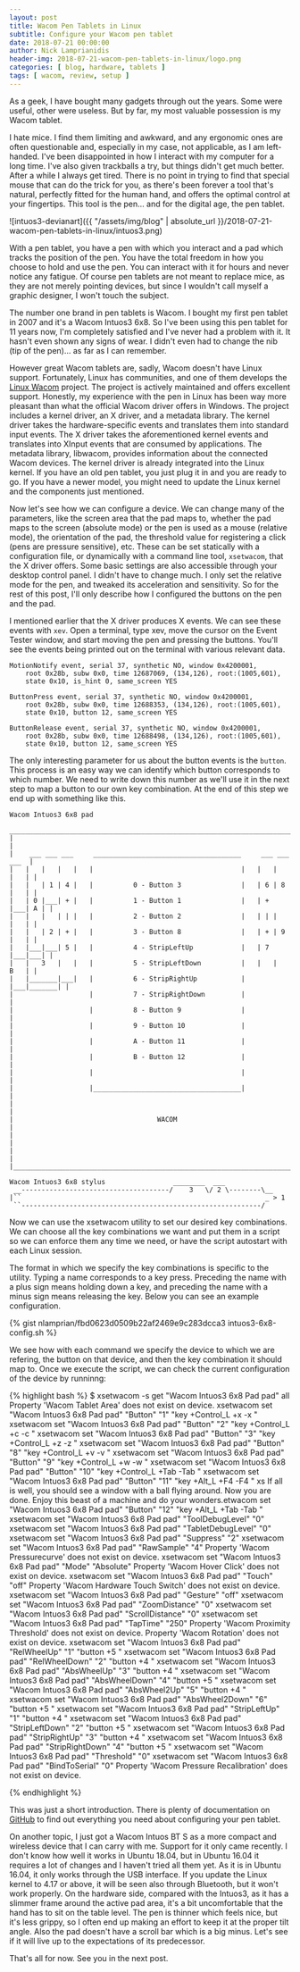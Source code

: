```yaml
---
layout: post
title: Wacom Pen Tablets in Linux
subtitle: Configure your Wacom pen tablet
date: 2018-07-21 00:00:00
author: Nick Lamprianidis
header-img: 2018-07-21-wacom-pen-tablets-in-linux/logo.png
categories: [ blog, hardware, tablets ]
tags: [ wacom, review, setup ]
---
```


As a geek, I have bought many gadgets through out the years. Some were useful, other were useless. But by far, my most valuable possession is my Wacom tablet.

I hate mice. I find them limiting and awkward, and any ergonomic ones are often questionable and, especially in my case, not applicable, as I am left-handed. I've been disappointed in how I interact with my computer for a long time. I've also given trackballs a try, but things didn't get much better. After a while I always get tired. There is no point in trying to find that special mouse that can do the trick for you, as there's been forever a tool that's natural, perfectly fitted for the human hand, and offers the optimal control at your fingertips. This tool is the pen... and for the digital age, the pen tablet.

![intuos3-devianart]({{ "/assets/img/blog" | absolute_url }}/2018-07-21-wacom-pen-tablets-in-linux/intuos3.png)

With a pen tablet, you have a pen with which you interact and a pad which tracks the position of the pen. You have the total freedom in how you choose to hold and use the pen. You can interact with it for hours and never notice any fatigue. Of course pen tablets are not meant to replace mice, as they are not merely pointing devices, but since I wouldn't call myself a graphic designer, I won't touch the subject.

The number one brand in pen tablets is Wacom. I bought my first pen tablet in 2007 and it's a Wacom Intuos3 6x8. So I've been using this pen tablet for 11 years now, I'm completely satisfied and I've never had a problem with it. It hasn't even shown any signs of wear. I didn't even had to change the nib (tip of the pen)... as far as I can remember.

However great Wacom tablets are, sadly, Wacom doesn't have Linux support. Fortunately, Linux has communities, and one of them develops the [Linux Wacom](https://linuxwacom.github.io/) project. The project is actively maintained and offers excellent support. Honestly, my experience with the pen in Linux has been way more pleasant than what the official Wacom driver offers in Windows. The project includes a kernel driver, an X driver, and a metadata library. The kernel driver takes the hardware-specific events and translates them into standard input events. The X driver takes the aforementioned kernel events and translates into XInput events that are consumed by applications. The metadata library, libwacom, provides information about the connected Wacom devices. The kernel driver is already integrated into the Linux kernel. If you have an old pen tablet, you just plug it in and you are ready to go. If you have a newer model, you might need to update the Linux kernel and the components just mentioned.

Now let's see how we can configure a device. We can change many of the parameters, like the screen area that the pad maps to, whether the pad maps to the screen (absolute mode) or the pen is used as a mouse (relative mode), the orientation of the pad, the threshold value for registering a click (pens are pressure sensitive), etc. These can be set statically with a configuration file, or dynamically with a command line tool, `xsetwacom`, that the X driver offers. Some basic settings are also accessible through your desktop control panel. I didn't have to change much. I only set the relative mode for the pen, and tweaked its acceleration and sensitivity. So for the rest of this post, I'll only describe how I configured the buttons on the pen and the pad.

I mentioned earlier that the X driver produces X events. We can see these events with `xev`. Open a terminal, type xev, move the cursor on the Event Tester window, and start moving the pen and pressing the buttons. You'll see the events being printed out on the terminal with various relevant data.

```
MotionNotify event, serial 37, synthetic NO, window 0x4200001,
    root 0x28b, subw 0x0, time 12687069, (134,126), root:(1005,601),
    state 0x10, is_hint 0, same_screen YES

ButtonPress event, serial 37, synthetic NO, window 0x4200001,
    root 0x28b, subw 0x0, time 12688353, (134,126), root:(1005,601),
    state 0x10, button 12, same_screen YES

ButtonRelease event, serial 37, synthetic NO, window 0x4200001,
    root 0x28b, subw 0x0, time 12688498, (134,126), root:(1005,601),
    state 0x10, button 12, same_screen YES
```

The only interesting parameter for us about the button events is the `button`. This process is an easy way we can identify which button corresponds to which number. We need to write down this number as we'll use it in the next step to map a button to our own key combination. At the end of this step we end up with something like this.

```
Wacom Intuos3 6x8 pad
 ___________________________________________________________________________
|                                                                           |
|    ___ ___ ___     _____________________________________     ___ ___ ___  |
|   |   |   |   |   |                                     |   |   |   |   | |
|   |   | 1 | 4 |   |          0 - Button 3               |   | 6 | 8 |   | |
|   | 0 |___| + |   |          1 - Button 1               |   | + |___| A | |
|   |   |   | | |   |          2 - Button 2               |   | | |   |   | |
|   |   | 2 | + |   |          3 - Button 8               |   | + | 9 |   | |
|   |___|___| 5 |   |          4 - StripLeftUp            |   | 7 |___|___| |
|   |   3   |   |   |          5 - StripLeftDown          |   |   |   B   | |
|   |_______|___|   |          6 - StripRightUp           |   |___|_______| |
|                   |          7 - StripRightDown         |                 |
|                   |          8 - Button 9               |                 |
|                   |          9 - Button 10              |                 |
|                   |          A - Button 11              |                 |
|                   |          B - Button 12              |                 |
|                   |                                     |                 |
|                   |_____________________________________|                 |
|                                                                           |
|                                    WACOM                                  |
|                                                                           |
|                                                                           |
|___________________________________________________________________________|

Wacom Intuos3 6x8 stylus                 ________  ___
 __-------------------------------------/    3   \/ 2 \--------\__
|``                                                             _ > 1
 ``------------------------------------------------------------/
```

Now we can use the xsetwacom utility to set our desired key combinations. We can choose all the key combinations we want and put them in a script so we can enforce them any time we need, or have the script autostart with each Linux session.

The format in which we specify the key combinations is specific to the utility. Typing a name corresponds to a key press. Preceding the name with a plus sign means holding down a key, and preceding the name with a minus sign means releasing the key. Below you can see an example configuration.

<div  class="tex2jax_ignore">
{% gist nlamprian/fbd0623d0509b22af2469e9c283dcca3 intuos3-6x8-config.sh %}
</div>

We see how with each command we specify the device to which we are refering, the button on that device, and then the key combination it should map to. Once we execute the script, we can check the current configuration of the device by runninng:

{% highlight bash %}
$ xsetwacom -s get "Wacom Intuos3 6x8 Pad pad" all
Property 'Wacom Tablet Area' does not exist on device.
xsetwacom set "Wacom Intuos3 6x8 Pad pad" "Button" "1" "key +Control_L +x -x "
xsetwacom set "Wacom Intuos3 6x8 Pad pad" "Button" "2" "key +Control_L +c -c "
xsetwacom set "Wacom Intuos3 6x8 Pad pad" "Button" "3" "key +Control_L +z -z "
xsetwacom set "Wacom Intuos3 6x8 Pad pad" "Button" "8" "key +Control_L +v -v "
xsetwacom set "Wacom Intuos3 6x8 Pad pad" "Button" "9" "key +Control_L +w -w "
xsetwacom set "Wacom Intuos3 6x8 Pad pad" "Button" "10" "key +Control_L +Tab -Tab "
xsetwacom set "Wacom Intuos3 6x8 Pad pad" "Button" "11" "key +Alt_L +F4 -F4 "
xs
If all is well, you should see a window with a ball flying around. Now you are done. Enjoy this beast of a machine and do your wonders.etwacom set "Wacom Intuos3 6x8 Pad pad" "Button" "12" "key +Alt_L +Tab -Tab "
xsetwacom set "Wacom Intuos3 6x8 Pad pad" "ToolDebugLevel" "0"
xsetwacom set "Wacom Intuos3 6x8 Pad pad" "TabletDebugLevel" "0"
xsetwacom set "Wacom Intuos3 6x8 Pad pad" "Suppress" "2"
xsetwacom set "Wacom Intuos3 6x8 Pad pad" "RawSample" "4"
Property 'Wacom Pressurecurve' does not exist on device.
xsetwacom set "Wacom Intuos3 6x8 Pad pad" "Mode" "Absolute"
Property 'Wacom Hover Click' does not exist on device.
xsetwacom set "Wacom Intuos3 6x8 Pad pad" "Touch" "off"
Property 'Wacom Hardware Touch Switch' does not exist on device.
xsetwacom set "Wacom Intuos3 6x8 Pad pad" "Gesture" "off"
xsetwacom set "Wacom Intuos3 6x8 Pad pad" "ZoomDistance" "0"
xsetwacom set "Wacom Intuos3 6x8 Pad pad" "ScrollDistance" "0"
xsetwacom set "Wacom Intuos3 6x8 Pad pad" "TapTime" "250"
Property 'Wacom Proximity Threshold' does not exist on device.
Property 'Wacom Rotation' does not exist on device.
xsetwacom set "Wacom Intuos3 6x8 Pad pad" "RelWheelUp" "1" "button +5 "
xsetwacom set "Wacom Intuos3 6x8 Pad pad" "RelWheelDown" "2" "button +4 "
xsetwacom set "Wacom Intuos3 6x8 Pad pad" "AbsWheelUp" "3" "button +4 "
xsetwacom set "Wacom Intuos3 6x8 Pad pad" "AbsWheelDown" "4" "button +5 "
xsetwacom set "Wacom Intuos3 6x8 Pad pad" "AbsWheel2Up" "5" "button +4 "
xsetwacom set "Wacom Intuos3 6x8 Pad pad" "AbsWheel2Down" "6" "button +5 "
xsetwacom set "Wacom Intuos3 6x8 Pad pad" "StripLeftUp" "1" "button +4 "
xsetwacom set "Wacom Intuos3 6x8 Pad pad" "StripLeftDown" "2" "button +5 "
xsetwacom set "Wacom Intuos3 6x8 Pad pad" "StripRightUp" "3" "button +4 "
xsetwacom set "Wacom Intuos3 6x8 Pad pad" "StripRightDown" "4" "button +5 "
xsetwacom set "Wacom Intuos3 6x8 Pad pad" "Threshold" "0"
xsetwacom set "Wacom Intuos3 6x8 Pad pad" "BindToSerial" "0"
Property 'Wacom Pressure Recalibration' does not exist on device.

{% endhighlight %}

This was just a short introduction. There is plenty of documentation on [GitHub](https://github.com/linuxwacom) to find out everything you need about configuring your pen tablet.

On another topic, I just got a Wacom Intuos BT S as a more compact and wireless device that I can carry with me. Support for it only came recently. I don't know how well it works in Ubuntu 18.04, but in Ubuntu 16.04 it requires a lot of changes and I haven't tried all them yet. As it is in Ubuntu 16.04, it only works through the USB interface. If you update the Linux kernel to 4.17 or above, it will be seen also through Bluetooth, but it won't work properly. On the hardware side, compared with the Intuos3, as it has a slimmer frame around the active pad area, it's a bit uncomfortable that the hand has to sit on the table level. The pen is thinner which feels nice, but it's less grippy, so I often end up making an effort to keep it at the proper tilt angle. Also the pad doesn't have a scroll bar which is a big minus. Let's see if it will live up to the expectations of its predecessor.

That's all for now. See you in the next post.
